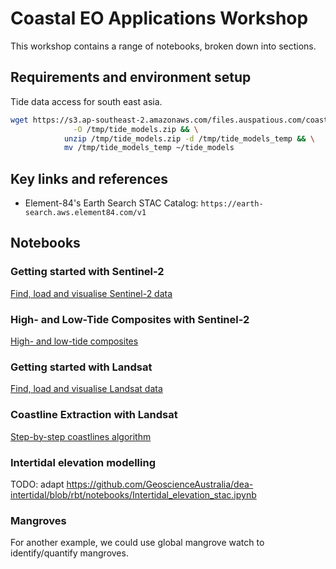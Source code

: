 # Coastal EO Applications Workshop

This workshop contains a range of notebooks, broken down into sections.

## Requirements and environment setup

Tide data access for south east asia.

```bash
wget https://s3.ap-southeast-2.amazonaws.com/files.auspatious.com/coastlines/data/tide_models_vn_ph_2022.zip \
              -O /tmp/tide_models.zip && \
            unzip /tmp/tide_models.zip -d /tmp/tide_models_temp && \
            mv /tmp/tide_models_temp ~/tide_models
```

## Key links and references

* Element-84's Earth Search STAC Catalog: `https://earth-search.aws.element84.com/v1`

## Notebooks

### Getting started with Sentinel-2

[Find, load and visualise Sentinel-2 data](notebooks/Sentinel-2_GettingStarted.ipynb)

### High- and Low-Tide Composites with Sentinel-2

[High- and low-tide composites](notebooks/Sentinel-2_HighLowComposites.ipynb)

### Getting started with Landsat

[Find, load and visualise Landsat data](notebooks/Landsat_GettingStarted.ipynb)

### Coastline Extraction with Landsat 

[Step-by-step coastlines algorithm](notebooks/Landsat_CoastalChange.ipynb)

### Intertidal elevation modelling

TODO: adapt https://github.com/GeoscienceAustralia/dea-intertidal/blob/rbt/notebooks/Intertidal_elevation_stac.ipynb

<!-- [Intertidal elevation modelling](notebooks/Sentinel-2_Intertidal.ipynb) -->


### Mangroves

For another example, we could use global mangrove watch to identify/quantify mangroves.
